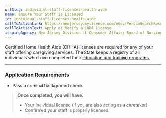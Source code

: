 ```yaml
---
urlSlug: individual-staff-licenses-health-aide
name: Ensure Your Staff is Licensed
id: individual-staff-licenses-health-aide
callToActionLink: https://newjersey.mylicense.com/eGov/PersonSearchResults.aspx?Facility=Y
callToActionText: Apply or Verify a CHHA License
issuingAgency: New Jersey Division of Consumer Affairs Board of Nursing
---
```


Certified Home Health Aide (CHHA) licenses are required for any of your staff offering caregiving services. The State keeps a registry of all individuals who have completed their [education and training programs.](https://www.njconsumeraffairs.gov/nur/Pages/default.aspx)

---

### Application Requirements

- Pass a criminal background check

> **Once completed, you will have:**
>
> - Your individual license (if you are also acting as a caretaker)
> - Confirmed your staff is properly licensed
